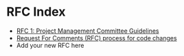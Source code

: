 # RFC Index
- [RFC 1: Project Management Committee Guidelines](rfc1_pmc.md)
- [Request For Comments (RFC) process for code changes](../rfc_process.md)
- Add your new RFC here